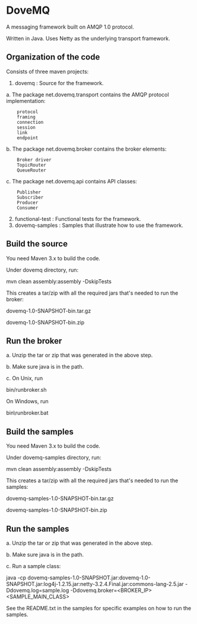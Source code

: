 DoveMQ
======

A messaging framework built on AMQP 1.0 protocol.

Written in Java.
Uses Netty as the underlying transport framework.

Organization of the code
------------------------

Consists of three maven projects:

1. dovemq : Source for the framework.

  a. The package net.dovemq.transport contains the AMQP protocol implementation:

        protocol
        framing
        connection
        session
        link
        endpoint

  b. The package net.dovemq.broker contains the broker elements:

        Broker driver
        TopicRouter
        QueueRouter

  c. The package net.dovemq.api contains API classes:

        Publisher
        Subscriber
        Producer
        Consumer

2. functional-test : Functional tests for the framework.
3. dovemq-samples : Samples that illustrate how to use the framework.

Build the source
----------------

You need Maven 3.x to build the code.

Under dovemq directory, run:

   mvn clean assembly:assembly -DskipTests

This creates a tar/zip with all the required jars that's needed to run the broker:

dovemq-1.0-SNAPSHOT-bin.tar.gz

dovemq-1.0-SNAPSHOT-bin.zip

Run the broker
--------------

a. Unzip the tar or zip that was generated in the above step.

b. Make sure java is in the path.

c. On Unix, run

  bin/runbroker.sh

  On Windows, run
  
  bin\runbroker.bat

Build the samples
-----------------

You need Maven 3.x to build the code.

Under dovemq-samples directory, run:

   mvn clean assembly:assembly -DskipTests

This creates a tar/zip with all the required jars that's needed to run the samples:

dovemq-samples-1.0-SNAPSHOT-bin.tar.gz

dovemq-samples-1.0-SNAPSHOT-bin.zip

Run the samples
---------------

a. Unzip the tar or zip that was generated in the above step.

b. Make sure java is in the path.

c. Run a sample class:

java -cp dovemq-samples-1.0-SNAPSHOT.jar:dovemq-1.0-SNAPSHOT.jar:log4j-1.2.15.jar:netty-3.2.4.Final.jar:commons-lang-2.5.jar -Ddovemq.log=sample.log -Ddovemq.broker=<BROKER_IP> <SAMPLE_MAIN_CLASS>

See the README.txt in the samples for specific examples on how to run the samples.
